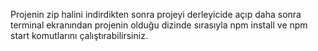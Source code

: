 Projenin zip halini indirdikten sonra projeyi derleyicide açıp daha sonra terminal ekranından projenin olduğu dizinde sırasıyla  npm install ve npm start komutlarını çalıştırabilirsiniz.